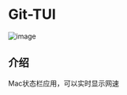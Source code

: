 # Git-TUI

![image](https://raw.githubusercontent.com/QaQAdrian/monitor/master/demo.png)

## 介绍
Mac状态栏应用，可以实时显示网速
